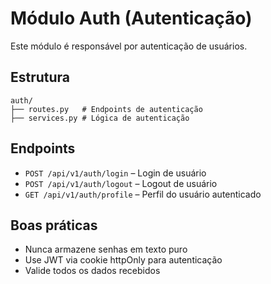 # Módulo Auth (Autenticação)

Este módulo é responsável por autenticação de usuários.

## Estrutura
```
auth/
├── routes.py   # Endpoints de autenticação
├── services.py # Lógica de autenticação
```

## Endpoints
- `POST /api/v1/auth/login` – Login de usuário
- `POST /api/v1/auth/logout` – Logout de usuário
- `GET /api/v1/auth/profile` – Perfil do usuário autenticado

## Boas práticas
- Nunca armazene senhas em texto puro
- Use JWT via cookie httpOnly para autenticação
- Valide todos os dados recebidos 